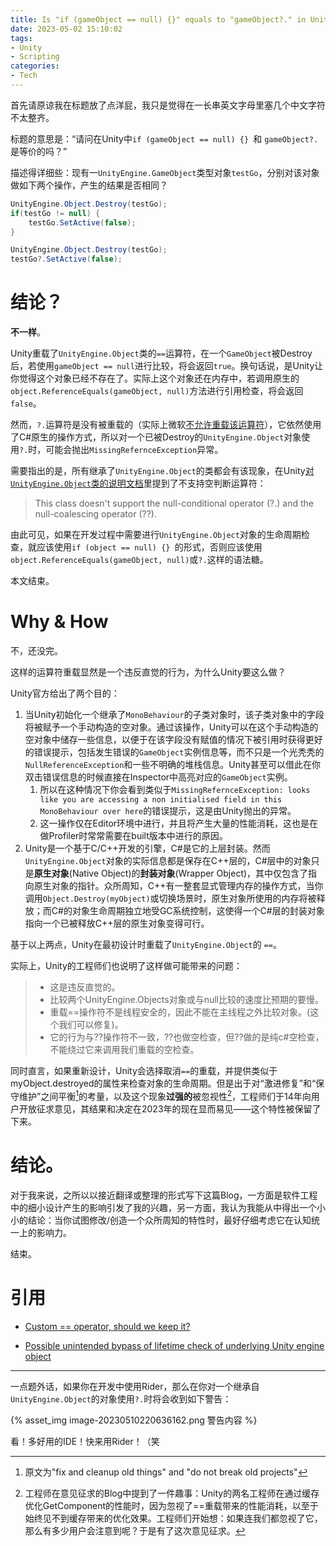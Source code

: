 ```yaml
---
title: Is "if (gameObject == null) {}" equals to "gameObject?." in Unity?
date: 2023-05-02 15:10:02
tags:
- Unity
- Scripting
categories:
- Tech
---
```




首先请原谅我在标题放了点洋屁，我只是觉得在一长串英文字母里塞几个中文字符不太整齐。

标题的意思是：“请问在Unity中```if (gameObject == null) {} ```和 ```gameObject?.``` 是等价的吗？”

<!--more-->

描述得详细些：现有一```UnityEngine.GameObject```类型对象```testGo```，分别对该对象做如下两个操作，产生的结果是否相同？

```c#
UnityEngine.Object.Destroy(testGo);
if(testGo != null) {
    testGo.SetActive(false);
}
```

```c#
UnityEngine.Object.Destroy(testGo);
testGo?.SetActive(false);
```

# 结论？

**不一样**。

Unity重载了```UnityEngine.Object```类的```==```运算符，在一个```GameObject```被Destroy后，若使用```gameObject == null```进行比较，将会返回```true```。换句话说，是Unity让你觉得这个对象已经不存在了。实际上这个对象还在内存中，若调用原生的```object.ReferenceEquals(gameObject, null)```方法进行引用检查，将会返回```false```。

然而，```?.```运算符是没有被重载的（实际上微软[不允许重载该运算符](https://learn.microsoft.com/en-us/dotnet/csharp/language-reference/operators/operator-overloading#non-overloadable-operators)），它依然使用了C#原生的操作方式，所以对一个已被Destroy的```UnityEngine.Object```对象使用```?.```时，可能会抛出```MissingRefernceException```异常。

需要指出的是，所有继承了```UnityEngine.Object```的类都会有该现象，在Unity[对```UnityEngine.Object```类的说明文档](https://docs.unity3d.com/ScriptReference/Object.html)里提到了不支持空判断运算符：

> This class doesn't support the null-conditional operator (?.) and the null-coalescing operator (??).

由此可见，如果在开发过程中需要进行```UnityEngine.Object```对象的生命周期检查，就应该使用```if (object == null) {} ```的形式，否则应该使用```object.ReferenceEquals(gameObject, null)```或```?.```这样的语法糖。

本文结束。

# Why & How

不，还没完。

这样的运算符重载显然是一个违反直觉的行为，为什么Unity要这么做？

Unity官方给出了两个目的：

1. 当Unity初始化一个继承了```MonoBehaviour```的子类对象时，该子类对象中的字段将被赋予一个手动构造的空对象。通过该操作，Unity可以在这个手动构造的空对象中储存一些信息，以便于在该字段没有赋值的情况下被引用时获得更好的错误提示，包括发生错误的```GameObject```实例信息等，而不只是一个光秃秃的```NullReferenceException```和一些不明确的堆栈信息。Unity甚至可以借此在你双击错误信息的时候直接在Inspector中高亮对应的```GameObject```实例。
   1. 所以在这种情况下你会看到类似于```MissingRefernceException: looks like you are accessing a non initialised field in this MonoBehaviour over here```的错误提示，这是由Unity抛出的异常。
   2. 这一操作仅在Editor环境中进行，并且将产生大量的性能消耗，这也是在做Profiler时常常需要在built版本中进行的原因。
2. Unity是一个基于C/C++开发的引擎，C#是它的上层封装。然而```UnityEngine.Object```对象的实际信息都是保存在C++层的，C#层中的对象只是**原生对象**(Native Object)的**封装对象**(Wrapper Object)，其中仅包含了指向原生对象的指针。众所周知，C++有一整套显式管理内存的操作方式，当你调用```Object.Destroy(myObject)```或切换场景时，原生对象所使用的内存将被释放；而C#的对象生命周期独立地受GC系统控制，这使得一个C#层的封装对象指向一个已被释放C++层的原生对象变得可行。

基于以上两点，Unity在最初设计时重载了```UnityEngine.Object```的 ```==```。

实际上，Unity的工程师们也说明了这样做可能带来的问题：

> - 这是违反直觉的。
> - 比较两个UnityEngine.Objects对象或与null比较的速度比预期的要慢。
> - 重载==操作符不是线程安全的，因此不能在主线程之外比较对象。(这个我们可以修复)。
> - 它的行为与??操作符不一致，??也做空检查，但??做的是纯c#空检查，不能绕过它来调用我们重载的空检查。

同时直言，如果重新设计，Unity会选择取消```==```的重载，并提供类似于myObject.destroyed的属性来检查对象的生命周期。但是出于对“激进修复”和“保守维护”之间平衡[^1]的考量，以及这个现象**过强的**被忽视性[^2]，工程师们于14年向用户开放征求意见，其结果和决定在2023年的现在显而易见——这个特性被保留了下来。

# 结论。

对于我来说，之所以以接近翻译或整理的形式写下这篇Blog，一方面是软件工程中的细小设计产生的影响引发了我的兴趣，另一方面，我认为我能从中得出一个小小的结论：当你试图修改/创造一个众所周知的特性时，最好仔细考虑它在认知统一上的影响力。

结束。

# 引用

- [Custom == operator, should we keep it?](https://blog.unity.com/technology/custom-operator-should-we-keep-it)

- [Possible unintended bypass of lifetime check of underlying Unity engine object](https://github.com/JetBrains/resharper-unity/wiki/Possible-unintended-bypass-of-lifetime-check-of-underlying-Unity-engine-object)

-------

一点题外话，如果你在开发中使用Rider，那么在你对一个继承自```UnityEngine.Object```的对象使用```?.```时将会收到如下警告：

{% asset_img image-20230510220636162.png 警告内容 %}

看！多好用的IDE！快来用Rider！（笑



[^1]: 原文为&quot;fix and cleanup old things&quot; and &quot;do not break old projects&quot;
[^2]: 工程师在意见征求的Blog中提到了一件趣事：Unity的两名工程师在通过缓存优化GetComponent的性能时，因为忽视了==重载带来的性能消耗，以至于始终见不到缓存带来的优化效果。工程师们开始想：如果连我们都忽视了它，那么有多少用户会注意到呢？于是有了这次意见征求。